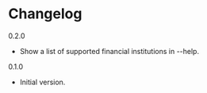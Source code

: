 # Changelog

0.2.0

* Show a list of supported financial institutions in --help.

0.1.0

* Initial version.
